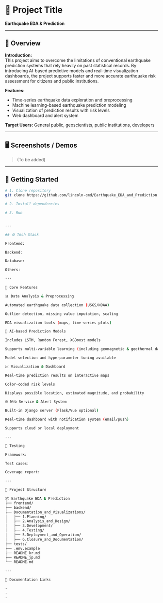 # 📌 Project Title

**Earthquake EDA & Prediction**

---

## 📁 Overview
**Introduction:**  
This project aims to overcome the limitations of conventional earthquake prediction systems that rely heavily on past statistical records. By introducing AI-based predictive models and real-time visualization dashboards, the project supports faster and more accurate earthquake risk assessment for citizens and public institutions.

**Features:**
- Time-series earthquake data exploration and preprocessing
- Machine learning-based earthquake prediction modeling
- Visualization of prediction results with risk levels
- Web dashboard and alert system

**Target Users:** General public, geoscientists, public institutions, developers

---

## 🖥️ Screenshots / Demos
> (To be added)

---

## 🚀 Getting Started
```bash
# 1. Clone repository
git clone https://github.com/lincoln-cmd/Earthquake_EDA_and_Prediction.git

# 2. Install dependencies

# 3. Run


---

## ⚙️ Tech Stack

Frontend:

Backend:

Database:

Others:

---

🧩 Core Features

📊 Data Analysis & Preprocessing

Automated earthquake data collection (USGS/NOAA)

Outlier detection, missing value imputation, scaling

EDA visualization tools (maps, time-series plots)

🧠 AI-based Prediction Models

Includes LSTM, Random Forest, XGBoost models

Supports multi-variable learning (including geomagnetic & geothermal data)

Model selection and hyperparameter tuning available

📈 Visualization & Dashboard

Real-time prediction results on interactive maps

Color-coded risk levels

Displays possible location, estimated magnitude, and probability

🌐 Web Service & Alert System

Built-in Django server (Flask/Vue optional)

Real-time dashboard with notification system (email/push)

Supports cloud or local deployment

---

🧪 Testing

Framework:

Test cases:

Coverage report:

---

📂 Project Structure

📦 Earthquake EDA & Prediction
├── frontend/
├── backend/
├── Documentation_and_Visualizations/
│   ├── 1.Planning/
│   ├── 2.Analysis_and_Design/
│   ├── 3.Development/
│   ├── 4.Testing/
│   ├── 5.Deployment_and_Operation/
│   ├── 6.Closure_and_Documentation/
├── tests/
├── .env.example
├── README_kr.md
├── README_jp.md
└── README.md

---

📝 Documentation Links

-
-
-


